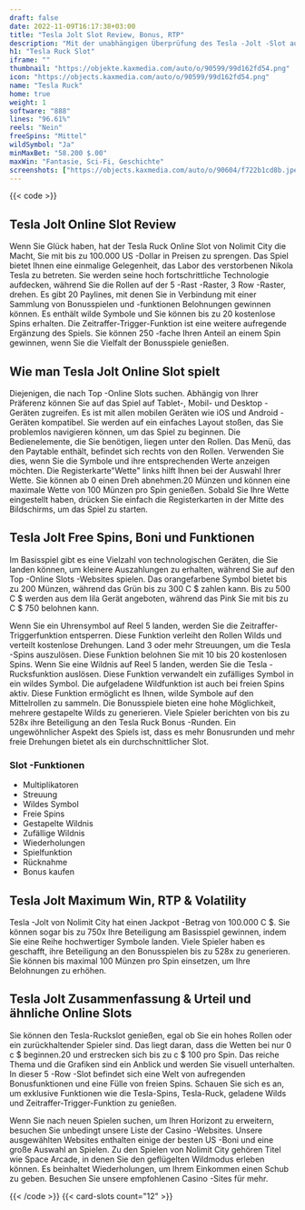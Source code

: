 ```yaml
---
draft: false
date: 2022-11-09T16:17:38+03:00
title: "Tesla Jolt Slot Review, Bonus, RTP"
description: "Mit der unabhängigen Überprüfung des Tesla -Jolt -Slot aus Nolimit City können Sie kostenlos oder echtes Geld spielen und hier einen Bonus erhalten!"
h1: "Tesla Ruck Slot"
iframe: ""
thumbnail: "https://objekte.kaxmedia.com/auto/o/90599/99d162fd54.png"
icon: "https://objects.kaxmedia.com/auto/o/90599/99d162fd54.png"
name: "Tesla Ruck"
home: true
weight: 1
software: "888"
lines: "96.61%"
reels: "Nein"
freeSpins: "Mittel"
wildSymbol: "Ja"
minMaxBet: "58.200 $.00"
maxWin: "Fantasie, Sci-Fi, Geschichte"
screenshots: ["https://objects.kaxmedia.com/auto/o/90604/f722b1cd8b.jpeg"]
---
```


{{< code >}}<h2>Tesla Jolt Online Slot Review</h2><p>Wenn Sie Glück haben, hat der Tesla Ruck Online Slot von Nolimit City die Macht, Sie mit bis zu 100.000 US -Dollar in Preisen zu sprengen. Das Spiel bietet Ihnen eine einmalige Gelegenheit, das Labor des verstorbenen Nikola Tesla zu betreten. Sie werden seine hoch fortschrittliche Technologie aufdecken, während Sie die Rollen auf der 5 -Rast -Raster, 3 Row -Raster, drehen. Es gibt 20 Paylines, mit denen Sie in Verbindung mit einer Sammlung von Bonusspielen und -funktionen Belohnungen gewinnen können. Es enthält wilde Symbole und Sie können bis zu 20 kostenlose Spins erhalten. Die Zeitraffer-Trigger-Funktion ist eine weitere aufregende Ergänzung des Spiels. Sie können 250 -fache Ihren Anteil an einem Spin gewinnen, wenn Sie die Vielfalt der Bonusspiele genießen.</p><h2>Wie man Tesla Jolt Online Slot spielt</h2><p>Diejenigen, die nach Top -Online Slots suchen. Abhängig von Ihrer Präferenz können Sie auf das Spiel auf Tablet-, Mobil- und Desktop -Geräten zugreifen. Es ist mit allen mobilen Geräten wie iOS und Android -Geräten kompatibel. Sie werden auf ein einfaches Layout stoßen, das Sie problemlos navigieren können, um das Spiel zu beginnen. Die Bedienelemente, die Sie benötigen, liegen unter den Rollen. Das Menü, das den Paytable enthält, befindet sich rechts von den Rollen. Verwenden Sie dies, wenn Sie die Symbole und ihre entsprechenden Werte anzeigen möchten. Die Registerkarte"Wette" links hilft Ihnen bei der Auswahl Ihrer Wette. Sie können ab 0 einen Dreh abnehmen.20 Münzen und können eine maximale Wette von 100 Münzen pro Spin genießen. Sobald Sie Ihre Wette eingestellt haben, drücken Sie einfach die Registerkarten in der Mitte des Bildschirms, um das Spiel zu starten.</p><h2>Tesla Jolt Free Spins, Boni und Funktionen</h2><p>Im Basisspiel gibt es eine Vielzahl von technologischen Geräten, die Sie landen können, um kleinere Auszahlungen zu erhalten, während Sie auf den Top -Online Slots -Websites spielen. Das orangefarbene Symbol bietet bis zu 200 Münzen, während das Grün bis zu 300 C $ zahlen kann. Bis zu 500 C $ werden aus dem lila Gerät angeboten, während das Pink Sie mit bis zu C $ 750 belohnen kann.</p><p>Wenn Sie ein Uhrensymbol auf Reel 5 landen, werden Sie die Zeitraffer-Triggerfunktion entsperren. Diese Funktion verleiht den Rollen Wilds und verteilt kostenlose Drehungen. Land 3 oder mehr Streuungen, um die Tesla -Spins auszulösen. Diese Funktion belohnen Sie mit 10 bis 20 kostenlosen Spins. Wenn Sie eine Wildnis auf Reel 5 landen, werden Sie die Tesla -Rucksfunktion auslösen. Diese Funktion verwandelt ein zufälliges Symbol in ein wildes Symbol. Die aufgeladene Wildfunktion ist auch bei freien Spins aktiv. Diese Funktion ermöglicht es Ihnen, wilde Symbole auf den Mittelrollen zu sammeln. Die Bonusspiele bieten eine hohe Möglichkeit, mehrere gestapelte Wilds zu generieren. Viele Spieler berichten von bis zu 528x ihre Beteiligung an den Tesla Ruck Bonus -Runden. Ein ungewöhnlicher Aspekt des Spiels ist, dass es mehr Bonusrunden und mehr freie Drehungen bietet als ein durchschnittlicher Slot.</p><h3>
Slot -Funktionen</h3><ul>
<li></span>
Multiplikatoren</li>
<li></span>
Streuung</li>
<li></span>
Wildes Symbol</li>
<li></span>
Freie Spins</li>
<li></span>
Gestapelte Wildnis</li>
<li></span>
Zufällige Wildnis</li>
<li></span>
Wiederholungen</li>
<li></span>
Spielfunktion</li>
<li></span>
Rücknahme</li>
<li></span>
Bonus kaufen</li></ul><h2>Tesla Jolt Maximum Win, RTP & Volatility</h2><p>Tesla -Jolt von Nolimit City hat einen Jackpot -Betrag von 100.000 C $. Sie können sogar bis zu 750x Ihre Beteiligung am Basisspiel gewinnen, indem Sie eine Reihe hochwertiger Symbole landen. Viele Spieler haben es geschafft, ihre Beteiligung an den Bonusspielen bis zu 528x zu generieren. Sie können bis maximal 100 Münzen pro Spin einsetzen, um Ihre Belohnungen zu erhöhen.</p><h2>Tesla Jolt Zusammenfassung & Urteil und ähnliche Online Slots</h2><p>Sie können den Tesla-Ruckslot genießen, egal ob Sie ein hohes Rollen oder ein zurückhaltender Spieler sind. Das liegt daran, dass die Wetten bei nur 0 c $ beginnen.20 und erstrecken sich bis zu c $ 100 pro Spin. Das reiche Thema und die Grafiken sind ein Anblick und werden Sie visuell unterhalten. In dieser 5 -Row -Slot befindet sich eine Welt von aufregenden Bonusfunktionen und eine Fülle von freien Spins. Schauen Sie sich es an, um exklusive Funktionen wie die Tesla-Spins, Tesla-Ruck, geladene Wilds und Zeitraffer-Trigger-Funktion zu genießen.</p><p>Wenn Sie nach neuen Spielen suchen, um Ihren Horizont zu erweitern, besuchen Sie unbedingt unsere Liste der Casino -Websites. Unsere ausgewählten Websites enthalten einige der besten US -Boni und eine große Auswahl an Spielen. Zu den Spielen von Nolimit City gehören Titel wie Space Arcade, in denen Sie den geflügelten Wildmodus erleben können. Es beinhaltet Wiederholungen, um Ihrem Einkommen einen Schub zu geben. Besuchen Sie unsere empfohlenen Casino -Sites für mehr.</p>{{< /code >}}
 {{< card-slots count="12" >}}